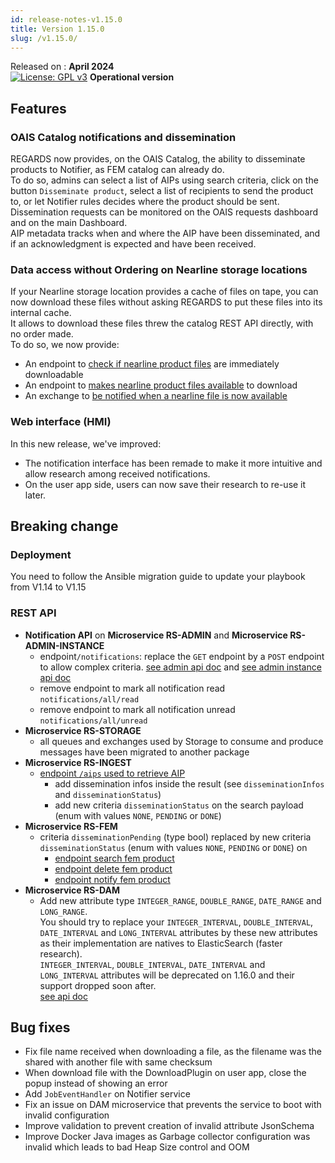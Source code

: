 ```yaml
---
id: release-notes-v1.15.0
title: Version 1.15.0
slug: /v1.15.0/
---
```


Released on : **April 2024**  
[![License: GPL v3](https://img.shields.io/badge/License-GPLv3-blue.svg)](https://www.gnu.org/licenses/gpl-3.0)
**Operational version**

## Features

### OAIS Catalog notifications and dissemination

REGARDS now provides, on the OAIS Catalog, the ability to disseminate products to Notifier, as FEM catalog can already
do.  
To do so, admins can select a list of AIPs using search criteria, click on the button `Disseminate product`, select
a list of recipients to send the product to, or let Notifier rules decides where the product should be sent.  
Dissemination requests can be monitored on the OAIS requests dashboard and on the main Dashboard.  
AIP metadata tracks when and where the AIP have been disseminated, and if an acknowledgment is expected and have been
received.

### Data access without Ordering on Nearline storage locations

If your Nearline storage location provides a cache of files on tape, you can now download these files without asking
REGARDS to put these files into its internal cache.  
It allows to download these files threw the catalog REST API directly, with no order made.  
To do so, we now provide:

* An endpoint to [check if nearline product files](/docs/next/development/backend/services/catalog/file-restoration-api#check-product-availability-endpoint) are immediately downloadable
* An endpoint to [makes nearline product files available](/docs/next/development/backend/services/catalog/file-restoration-api#product-restoration-endpoint) to download
* An exchange to [be notified when a nearline file is now available](/docs/next/development/backend/services/storage/file-availability-api)

### Web interface (HMI)

In this new release, we've improved:

* The notification interface has been remade to make it more intuitive and allow research among received notifications.
* On the user app side, users can now save their research to re-use it later.

## Breaking change

### Deployment

You need to follow the Ansible migration guide to update your playbook from V1.14 to V1.15

### REST API

- **Notification API** on **Microservice RS-ADMIN** and **Microservice RS-ADMIN-INSTANCE**
    - endpoint`/notifications`: replace the `GET` endpoint by a `POST` endpoint to allow complex
      criteria. [see admin api doc](/docs/development/backend/services/admin/api-swagger#tag/notification-controller/operation/retrieveNotifications)
      and [see admin instance api doc](/docs/development/backend/services/admin-instance/api-swagger#tag/notification-controller/operation/retrieveNotifications)
    - remove endpoint to mark all notification read `notifications/all/read`
    - remove endpoint to mark all notification unread `notifications/all/unread`
- **Microservice RS-STORAGE**
  - all queues and exchanges used by Storage to consume and produce messages have been migrated to another package
- **Microservice RS-INGEST**
    - [endpoint `/aips` used to retrieve AIP](/docs/development/backend/services/ingest/api-swagger#tag/aip-controller/operation/searchAIPs)
        - add dissemination infos inside the result (see `disseminationInfos` and `disseminationStatus`)
        - add new criteria `disseminationStatus` on the search payload (enum with values `NONE`, `PENDING` or `DONE`)
- **Microservice RS-FEM**
    - criteria `disseminationPending` (type bool) replaced by new criteria `disseminationStatus` (enum with
      values `NONE`, `PENDING` or `DONE`) on
        - [endpoint search fem product](/docs/development/backend/services/fem/api-swagger#tag/feature-entity-controller/operation/searchFeatures)
        - [endpoint delete fem product](/docs/development/backend/services/fem/api-swagger#tag/feature-entity-controller/operation/deleteFeatures_1)
        - [endpoint notify fem product](/docs/development/backend/services/fem/api-swagger#tag/feature-entity-controller/operation/notifyFeatures)
- **Microservice RS-DAM**
    - Add new attribute type `INTEGER_RANGE`, `DOUBLE_RANGE`, `DATE_RANGE` and `LONG_RANGE`.  
      You should try to replace your `INTEGER_INTERVAL`, `DOUBLE_INTERVAL`, `DATE_INTERVAL` and `LONG_INTERVAL`
      attributes by these new attributes as their implementation are natives to ElasticSearch (faster research).  
      `INTEGER_INTERVAL`, `DOUBLE_INTERVAL`, `DATE_INTERVAL` and `LONG_INTERVAL` attributes will be deprecated on 1.16.0
      and their support dropped soon after.  
      [see api doc](/docs/development/backend/services/dam/api-swagger#tag/attribute-model-controller/operation/getAttributes)

## Bug fixes

- Fix file name received when downloading a file, as the filename was the shared with another file with same checksum
- When download file with the DownloadPlugin on user app, close the popup instead of showing an error
- Add `JobEventHandler` on Notifier service
- Fix an issue on DAM microservice that prevents the service to boot with invalid configuration
- Improve validation to prevent creation of invalid attribute JsonSchema
- Improve Docker Java images as Garbage collector configuration was invalid which leads to bad Heap Size control and OOM

